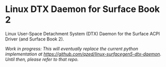 # Linux DTX Daemon for Surface Book 2

Linux User-Space Detachment System (DTX) Daemon for the Surface ACPI Driver (and Surface Book 2).

_Work in progress:_
_This will eventually replace the current python implementation at https://github.com/qzed/linux-surfacegen5-dtx-daemon._
_Until then, please refer to that repo._
